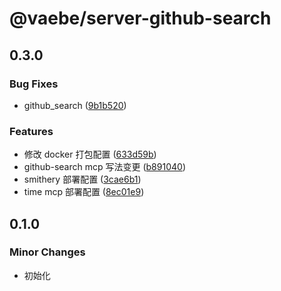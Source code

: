 # @vaebe/server-github-search

## 0.3.0

### Bug Fixes

- github_search ([9b1b520](https://github.com/vaebe/mcp/commit/9b1b520ae3e20040138b2302e0eec09febc661be))

### Features

- 修改 docker 打包配置 ([633d59b](https://github.com/vaebe/mcp/commit/633d59b58834b44a67ed9d74d6a9721315769419))
- github-search mcp 写法变更 ([b891040](https://github.com/vaebe/mcp/commit/b891040cd71d255d804322cb298b2ab1764649cb))
- smithery 部署配置 ([3cae6b1](https://github.com/vaebe/mcp/commit/3cae6b1d92fc73c3ff0cadc5ab104d226d6528eb))
- time mcp 部署配置 ([8ec01e9](https://github.com/vaebe/mcp/commit/8ec01e9dabdf9b40c7a66ba1e58d87c7dc3b50c0))

## 0.1.0

### Minor Changes

- 初始化
